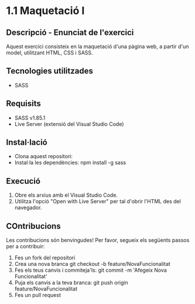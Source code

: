 # 1.1 Maquetació I

## Descripció - Enunciat de l'exercici

Aquest exercici consisteix en la maquetació d'una pàgina web, a partir d'un model, utilitzant HTML, CSS i SASS.

## Tecnologies utilitzades

- SASS

## Requisits

- SASS v1.85.1
- Live Server (extensió del Visual Studio Code)

## Instal·lació

- Clona aquest repositori: 
- Instal·la les dependències: npm install -g sass

## Execució

1. Obre els arxius amb el Visual Studio Code.
2. Utilitza l'opció "Open with Live Server" per tal d'obrir l'HTML des del navegador.

## COntribucions

Les contribucions són benvingudes! Per favor, segueix els següents passos per a contribuir:

1. Fes un fork del repositori
2. Crea una nova branca git checkout -b feature/NovaFuncionalitat
3. Fes els teus canvis i commiteja'ls: git commit -m 'Afegeix Nova Funcionalitat'
4. Puja els canvis a la teva branca: git push origin feature/NovaFuncionalitat
5. Fes un pull request